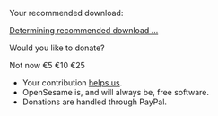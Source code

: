 <div id="cogsci-recommended-download" class='info-box' markdown=1>

Your recommended download:

<a role="button" class="btn btn-success" id="cogsci-recommended-download-link" href="/">
	Determining recommended download …
</a>

Would you like to donate?

<div class="cogsci-contribute btn-group" data-toggle="buttons">
	<a role="button" class="btn btn-default btn-face-smile active">Not now</a>
	<a role="button" class="btn btn-default btn-face-smile-big" onclick="contribute5();">€5</a>
	<a role="button" class="btn btn-default btn-face-grin" onclick="contribute10();">€10</a>
	<a role="button" class="btn btn-default btn-face-angel" onclick="contribute25();">€25</a>
</div>

* Your contribution [helps us](%link:donate%).
* OpenSesame is, and will always be, free software.
* Donations are handled through PayPal.

</div>
